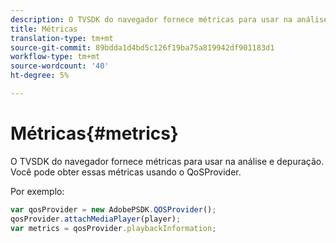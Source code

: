 ```yaml
---
description: O TVSDK do navegador fornece métricas para usar na análise e depuração. Você pode obter essas métricas usando o QoSProvider.
title: Métricas
translation-type: tm+mt
source-git-commit: 89bdda1d4bd5c126f19ba75a819942df901183d1
workflow-type: tm+mt
source-wordcount: '40'
ht-degree: 5%

---
```



# Métricas{#metrics}

O TVSDK do navegador fornece métricas para usar na análise e depuração. Você pode obter essas métricas usando o QoSProvider.

Por exemplo:

```js
var qosProvider = new AdobePSDK.QOSProvider(); 
qosProvider.attachMediaPlayer(player); 
var metrics = qosProvider.playbackInformation;
```

